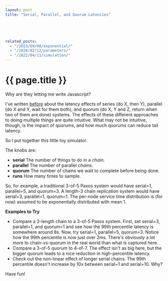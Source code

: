 ```yaml
---
layout: post
title: "Serial, Parallel, and Quorum Latencies"





related_posts:
  - "/2023/09/08/exponential/"
  - "/2024/02/12/parameters/"
  - "/2022/04/11/simulation/"
---
```

{{ page.title }}
================

<p class="meta">Why are they letting me write Javascript?</p>

I've written [before](https://brooker.co.za/blog/2021/04/19/latency.html) about the latency effects of series (do X, then Y), parallel (do X and Y, wait for them both), and quorum (do X, Y and Z, return when two of them are done) systems. The effects of these different approaches to doing multiple things are quite intuitive. What may not be intuitive, though, is the impact of quorums, and how much quorums can reduce tail latency.

So I put together this little toy simulator.

The knobs are:

 - **serial** The number of things to do in a *chain*.
 - **parallel** The number of parallel *chains*.
 - **quorum** The number of chains we wait to complete before being done.
 - **runs** How many times to sample.

 So, for example, a traditional 3-of-5 Paxos system would have serial=1, parallel=5, and quorum=3. A length-3 chain replication system would have serial=3, parallel=1, quorum=1. The per-node service time distribution is (for now) assumed to be exponentially distributed with mean 1.

 <div id="vis"></div>

<script src="https://cdn.jsdelivr.net/npm/vega@5"></script>
<script src="https://cdn.jsdelivr.net/npm/vega-lite@4"></script>
<script src="https://cdn.jsdelivr.net/npm/vega-embed@6"></script>

<script type="text/javascript">
  // Generate `n` samples, exponentially distributed with `lambda = 1.0` (i.e. a mean of 1)
  function samples(n) {
    let data = [];
    for (let i = 0; i < n; i++) {
      data.push(-Math.log(Math.random()));
    }
    return data;
  }

  function makeSerial(n, serial) {
    let totals = [];
    for (let i = 0; i < n; i++) {
      let sample = samples(serial).reduce((a, b) => a + b, 0);
      totals.push(sample);
    }
    return totals;
  }

  function simulate(n, serial, parallel, quorum) {
    let results = [];
    for (let i = 0; i < n; i++) {
      // Each sample starts with `parallel` serial chains, each of length `serial`
      let serial_samples = makeSerial(parallel, serial);
      // Then we sort them, and take the highest `quorum`
      let sorted_samples = serial_samples.sort().slice(0, quorum);
      // And the result is the longest remaining sample
      results.push(sorted_samples[sorted_samples.length - 1]);
    }
    return results;
  }

  function arrayToData(arr) {
    return arr.map(function(v) { return {"u": v }; });
  }

  function updateView(view) {
    let new_data = simulate(view.signal('runs'), view.signal('serial'), view.signal('parallel'), view.signal('quorum'));
    view.change('points', vega.changeset().remove(vega.truthy).insert(arrayToData(new_data))).runAsync();
  }

  var spec = "https://brooker.co.za/blog/resources/simulation_vega_lite_spec.json";
  vegaEmbed('#vis', spec).then(function(result) {
    updateView(result.view);
    result.view.addSignalListener('serial', function(name, value) {
      updateView(result.view);
    });
    result.view.addSignalListener('parallel', function(name, value) {
      updateView(result.view);
    });
    result.view.addSignalListener('quorum', function(name, value) {
      updateView(result.view);
    });
    result.view.addSignalListener('runs', function(name, value) {
      updateView(result.view);
    });
  }).catch(console.error);
</script>

**Examples to Try**

 - Compare a 3-length chain to a 3-of-5 Paxos system. First, set serial=3, parallel=1, and quorum=1 and see how the 99th percentile latency is somewhere around 8s. Now, try serial=1, parallel=5, quorum=3. Notice how the 99th percentile is now just over 2ms. There's obviously a lot more to chain-vs-quorum in the real world than what is captured here.
 - Compare a 3-of-5 quorum to 4-of-7. The effect isn't as big here, but the bigger quorum leads to a nice reduction in high-percentile latency.
 - Check out the non-linear effect of longer serial chains. The 99th percentile doesn't increase by 10x between serial=1 and serial=10. Why?
 
 Have fun!